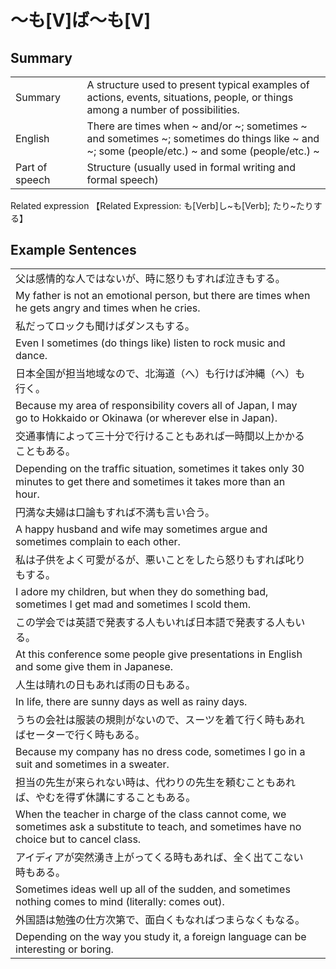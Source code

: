 # ～も[V]ば～も[V]

## Summary

<table><tr>   <td>Summary<td>   <td>A structure used to present typical examples of actions, events, situations, people, or things among a number of possibilities.</td><tr><tr>   <td>English<td>   <td>There are times when ~ and/or ~; sometimes ~ and sometimes ~; sometimes do things like ~ and ~; some (people/etc.) ~ and some (people/etc.) ~</td><tr><tr>   <td>Part of speech<td>   <td>Structure (usually used in formal writing and formal speech)</td><tr></table><tr>   <td>Related expression<td>   <td>【Related Expression: も[Verb]し~も[Verb]; たり~たりする】</td><tr></table></table>

## Example Sentences

<table><tr><td>父は感情的な人ではないが、時に怒りもすれば泣きもする。<td><tr><tr><td>My father is not an emotional person, but there are times when he gets angry and times when he cries.<td><tr><tr><td>私だってロックも聞けばダンスもする。<td><tr><tr><td>Even I sometimes (do things like) listen to rock music and dance.<td><tr><tr><td>日本全国が担当地域なので、北海道（へ）も行けば沖縄（へ）も行く。<td><tr><tr><td>Because my area of responsibility covers all of Japan, I may go to Hokkaido or Okinawa (or wherever else in Japan).<td><tr><tr><td>交通事情によって三十分で行けることもあれば一時間以上かかることもある。<td><tr><tr><td>Depending on the trafﬁc situation, sometimes it takes only 30 minutes to get there and sometimes it takes more than an hour.<td><tr><tr><td>円満な夫婦は口論もすれば不満も言い合う。<td><tr><tr><td>A happy husband and wife may sometimes argue and sometimes complain to each other.<td><tr><tr><td>私は子供をよく可愛がるが、悪いことをしたら怒りもすれば叱りもする。<td><tr><tr><td>I adore my children, but when they do something bad, sometimes I get mad and sometimes I scold them.<td><tr><tr><td>この学会では英語で発表する人もいれば日本語で発表する人もいる。<td><tr><tr><td>At this conference some people give presentations in English and some give them in Japanese.<td><tr><tr><td>人生は晴れの日もあれば雨の日もある。<td><tr><tr><td>In life, there are sunny days as well as rainy days.<td><tr><tr><td>うちの会社は服装の規則がないので、スーツを着て行く時もあればセーターで行く時もある。<td><tr><tr><td>Because my company has no dress code, sometimes I go in a suit and sometimes in a sweater.<td><tr><tr><td>担当の先生が来られない時は、代わりの先生を頼むこともあれば、やむを得ず休講にすることもある。<td><tr><tr><td>When the teacher in charge of the class cannot come, we sometimes ask a substitute to teach, and sometimes have no choice but to cancel class.<td><tr><tr><td>アイディアが突然湧き上がってくる時もあれば、全く出てこない時もある。<td><tr><tr><td>Sometimes ideas well up all of the sudden, and sometimes nothing comes to mind (literally: comes out).<td><tr><tr><td>外国語は勉強の仕方次第で、面白くもなればつまらなくもなる。<td><tr><tr><td>Depending on the way you study it, a foreign language can be interesting or boring.<td><tr></table>


